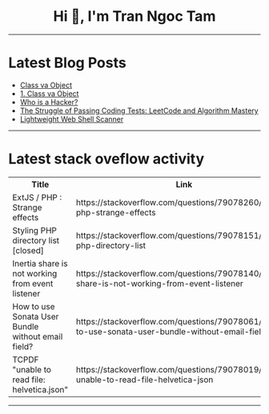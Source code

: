 <h1 align="center">Hi 👋, I'm Tran Ngoc Tam</h1>

---

# Latest Blog Posts 
<!-- BLOG-POST-LIST:START -->
- [Class va Object](https://dev.to/asilbek_ibragimov_a0c27cc/class-va-object-flk)
- [1. Class va Object](https://dev.to/sunnat_qayumov/class-va-object-nok)
- [Who is a Hacker?](https://dev.to/scofieldidehen/who-is-a-hacker-481n)
- [The Struggle of Passing Coding Tests: LeetCode and Algorithm Mastery](https://dev.to/b3r3ch1t/the-struggle-of-passing-coding-tests-leetcode-and-algorithm-mastery-ppp)
- [Lightweight Web Shell Scanner](https://dev.to/worldsavior/lightweight-web-shell-scanner-46pj)
<!-- BLOG-POST-LIST:END -->

---

# Latest stack oveflow activity
<table>
  <tr><th>Title</th><th>Link</th></tr>
  <!-- STACKOVERFLOW:START --><tr><td>ExtJS / PHP : Strange effects</td><td>https://stackoverflow.com/questions/79078260/extjs-php-strange-effects</td></tr><tr><td>Styling PHP directory list [closed]</td><td>https://stackoverflow.com/questions/79078151/styling-php-directory-list</td></tr><tr><td>Inertia share is not working from event listener</td><td>https://stackoverflow.com/questions/79078140/inertia-share-is-not-working-from-event-listener</td></tr><tr><td>How to use Sonata User Bundle without email field?</td><td>https://stackoverflow.com/questions/79078061/how-to-use-sonata-user-bundle-without-email-field</td></tr><tr><td>TCPDF &quot;unable to read file: helvetica.json&quot;</td><td>https://stackoverflow.com/questions/79078019/tcpdf-unable-to-read-file-helvetica-json</td></tr><!-- STACKOVERFLOW:END -->
</table>

---



